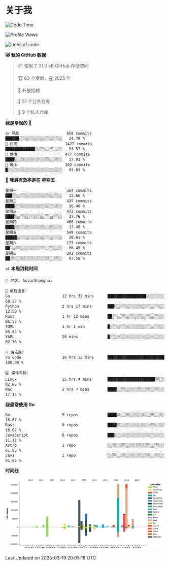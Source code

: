# 关于我

<!--START_SECTION:waka-->
![Code Time](http://img.shields.io/badge/Code%20Time-3%2C566%20hrs%2025%20mins-blue)

![Profile Views](http://img.shields.io/badge/%E4%B8%AA%E4%BA%BA%E8%B5%84%E6%96%99%E8%A7%82%E7%9C%8B%E6%AC%A1%E6%95%B0-0-blue)

![Lines of code](https://img.shields.io/badge/%E4%BB%8E%E3%80%8CHello%20World%E3%80%8D%E8%B5%B7%E6%88%91%E5%B7%B2%E7%BB%8F%E5%86%99%E4%BA%86-1.1%20million%20%E8%A1%8C%E4%BB%A3%E7%A0%81-blue)

**🐱 我的 GitHub 数据** 

> 📦  使用了 31.0 kB GitHub 存储空间 
 > 
> 🏆 63 个贡献，在 2025 年
 > 
> 💼 开放招聘
 > 
> 📜 51 个公共仓库 
 > 
> 🔑 9 个私人仓库 
 > 
**我是早起的 🐤** 

```text
🌞 早晨                     658 commits         ██████░░░░░░░░░░░░░░░░░░░   24.70 % 
🌆 白天                     1427 commits        █████████████░░░░░░░░░░░░   53.57 % 
🌃 傍晚                     477 commits         ████░░░░░░░░░░░░░░░░░░░░░   17.91 % 
🌙 晚上                     102 commits         █░░░░░░░░░░░░░░░░░░░░░░░░   03.83 % 
```
📅 **我最有效率是在 星期五** 

```text
星期一                      364 commits         ███░░░░░░░░░░░░░░░░░░░░░░   13.66 % 
星期二                      437 commits         ████░░░░░░░░░░░░░░░░░░░░░   16.40 % 
星期三                      473 commits         ████░░░░░░░░░░░░░░░░░░░░░   17.76 % 
星期四                      466 commits         ████░░░░░░░░░░░░░░░░░░░░░   17.49 % 
星期五                      549 commits         █████░░░░░░░░░░░░░░░░░░░░   20.61 % 
星期六                      173 commits         ██░░░░░░░░░░░░░░░░░░░░░░░   06.49 % 
星期日                      202 commits         ██░░░░░░░░░░░░░░░░░░░░░░░   07.58 % 
```


📊 **本周消耗时间** 

```text
🕑︎ 时区: Asia/Shanghai

💬 编程语言: 
Go                       12 hrs 32 mins      █████████████████░░░░░░░░   68.22 % 
Python                   2 hrs 17 mins       ███░░░░░░░░░░░░░░░░░░░░░░   12.50 % 
Rust                     1 hr 12 mins        ██░░░░░░░░░░░░░░░░░░░░░░░   06.55 % 
TOML                     1 hr 1 min          █░░░░░░░░░░░░░░░░░░░░░░░░   05.54 % 
YAML                     26 mins             █░░░░░░░░░░░░░░░░░░░░░░░░   02.36 % 

🔥 编辑器: 
VS Code                  18 hrs 12 mins      █████████████████████████   100.00 % 

💻 操作系统: 
Linux                    15 hrs 4 mins       █████████████████████░░░░   82.85 % 
Mac                      3 hrs 7 mins        ████░░░░░░░░░░░░░░░░░░░░░   17.15 % 
```

**我最常使用 Go** 

```text
Go                       9 repos             ████░░░░░░░░░░░░░░░░░░░░░   16.67 % 
Rust                     9 repos             ████░░░░░░░░░░░░░░░░░░░░░   16.67 % 
JavaScript               6 repos             ███░░░░░░░░░░░░░░░░░░░░░░   11.11 % 
Astro                    1 repo              ░░░░░░░░░░░░░░░░░░░░░░░░░   01.85 % 
Java                     1 repo              ░░░░░░░░░░░░░░░░░░░░░░░░░   01.85 % 
```



**时间线**

![Lines of Code chart](https://raw.githubusercontent.com/catusax/catusax/master/assets/bar_graph.png)


 Last Updated on 2025-03-19 20:05:18 UTC
<!--END_SECTION:waka-->
